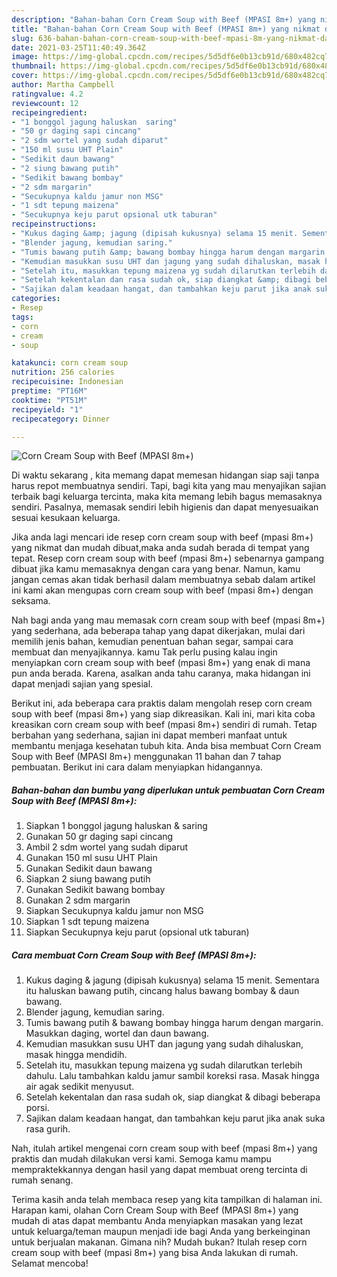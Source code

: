 ```yaml
---
description: "Bahan-bahan Corn Cream Soup with Beef (MPASI 8m+) yang nikmat dan Mudah Dibuat"
title: "Bahan-bahan Corn Cream Soup with Beef (MPASI 8m+) yang nikmat dan Mudah Dibuat"
slug: 636-bahan-bahan-corn-cream-soup-with-beef-mpasi-8m-yang-nikmat-dan-mudah-dibuat
date: 2021-03-25T11:40:49.364Z
image: https://img-global.cpcdn.com/recipes/5d5df6e0b13cb91d/680x482cq70/corn-cream-soup-with-beef-mpasi-8m-foto-resep-utama.jpg
thumbnail: https://img-global.cpcdn.com/recipes/5d5df6e0b13cb91d/680x482cq70/corn-cream-soup-with-beef-mpasi-8m-foto-resep-utama.jpg
cover: https://img-global.cpcdn.com/recipes/5d5df6e0b13cb91d/680x482cq70/corn-cream-soup-with-beef-mpasi-8m-foto-resep-utama.jpg
author: Martha Campbell
ratingvalue: 4.2
reviewcount: 12
recipeingredient:
- "1 bonggol jagung haluskan  saring"
- "50 gr daging sapi cincang"
- "2 sdm wortel yang sudah diparut"
- "150 ml susu UHT Plain"
- "Sedikit daun bawang"
- "2 siung bawang putih"
- "Sedikit bawang bombay"
- "2 sdm margarin"
- "Secukupnya kaldu jamur non MSG"
- "1 sdt tepung maizena"
- "Secukupnya keju parut opsional utk taburan"
recipeinstructions:
- "Kukus daging &amp; jagung (dipisah kukusnya) selama 15 menit. Sementara itu haluskan bawang putih, cincang halus bawang bombay &amp; daun bawang."
- "Blender jagung, kemudian saring."
- "Tumis bawang putih &amp; bawang bombay hingga harum dengan margarin. Masukkan daging, wortel dan daun bawang."
- "Kemudian masukkan susu UHT dan jagung yang sudah dihaluskan, masak hingga mendidih."
- "Setelah itu, masukkan tepung maizena yg sudah dilarutkan terlebih dahulu. Lalu tambahkan kaldu jamur sambil koreksi rasa. Masak hingga air agak sedikit menyusut."
- "Setelah kekentalan dan rasa sudah ok, siap diangkat &amp; dibagi beberapa porsi."
- "Sajikan dalam keadaan hangat, dan tambahkan keju parut jika anak suka rasa gurih."
categories:
- Resep
tags:
- corn
- cream
- soup

katakunci: corn cream soup 
nutrition: 256 calories
recipecuisine: Indonesian
preptime: "PT16M"
cooktime: "PT51M"
recipeyield: "1"
recipecategory: Dinner

---
```



![Corn Cream Soup with Beef (MPASI 8m+)](https://img-global.cpcdn.com/recipes/5d5df6e0b13cb91d/680x482cq70/corn-cream-soup-with-beef-mpasi-8m-foto-resep-utama.jpg)

Di waktu  sekarang , kita memang dapat memesan hidangan siap saji tanpa harus repot membuatnya sendiri. Tapi, bagi kita yang mau menyajikan sajian terbaik bagi keluarga tercinta, maka kita memang lebih bagus memasaknya sendiri. Pasalnya, memasak sendiri lebih higienis dan dapat menyesuaikan sesuai kesukaan keluarga.

Jika anda lagi mencari ide resep corn cream soup with beef (mpasi 8m+) yang nikmat dan mudah dibuat,maka anda sudah berada di tempat yang tepat. Resep corn cream soup with beef (mpasi 8m+)  sebenarnya gampang dibuat jika kamu memasaknya dengan cara yang benar. Namun, kamu jangan cemas akan tidak berhasil dalam membuatnya 
sebab dalam artikel ini kami akan mengupas corn cream soup with beef (mpasi 8m+) dengan seksama.  



Nah bagi anda yang mau memasak corn cream soup with beef (mpasi 8m+) yang sederhana, ada beberapa tahap yang dapat dikerjakan, mulai dari memilih jenis bahan, kemudian penentuan bahan segar, sampai cara membuat dan menyajikannya. kamu Tak perlu pusing kalau ingin menyiapkan corn cream soup with beef (mpasi 8m+) yang enak di mana pun anda berada. Karena, asalkan anda  tahu caranya, maka hidangan ini dapat menjadi sajian yang spesial.

Berikut ini, ada beberapa cara praktis  dalam mengolah resep corn cream soup with beef (mpasi 8m+) yang siap dikreasikan. Kali ini, mari kita coba kreasikan corn cream soup with beef (mpasi 8m+) sendiri di rumah. Tetap berbahan yang sederhana, sajian ini dapat memberi manfaat untuk membantu menjaga kesehatan tubuh kita. Anda bisa membuat Corn Cream Soup with Beef (MPASI 8m+) menggunakan 11 bahan dan 7 tahap pembuatan. Berikut ini cara dalam menyiapkan hidangannya.

<!--inarticleads1-->

##### Bahan-bahan dan bumbu yang diperlukan untuk pembuatan Corn Cream Soup with Beef (MPASI 8m+):

1. Siapkan 1 bonggol jagung haluskan &amp; saring
1. Gunakan 50 gr daging sapi cincang
1. Ambil 2 sdm wortel yang sudah diparut
1. Gunakan 150 ml susu UHT Plain
1. Gunakan Sedikit daun bawang
1. Siapkan 2 siung bawang putih
1. Gunakan Sedikit bawang bombay
1. Gunakan 2 sdm margarin
1. Siapkan Secukupnya kaldu jamur non MSG
1. Siapkan 1 sdt tepung maizena
1. Siapkan Secukupnya keju parut (opsional utk taburan)




<!--inarticleads2-->

##### Cara membuat Corn Cream Soup with Beef (MPASI 8m+):

1. Kukus daging &amp; jagung (dipisah kukusnya) selama 15 menit. Sementara itu haluskan bawang putih, cincang halus bawang bombay &amp; daun bawang.
1. Blender jagung, kemudian saring.
1. Tumis bawang putih &amp; bawang bombay hingga harum dengan margarin. Masukkan daging, wortel dan daun bawang.
1. Kemudian masukkan susu UHT dan jagung yang sudah dihaluskan, masak hingga mendidih.
1. Setelah itu, masukkan tepung maizena yg sudah dilarutkan terlebih dahulu. Lalu tambahkan kaldu jamur sambil koreksi rasa. Masak hingga air agak sedikit menyusut.
1. Setelah kekentalan dan rasa sudah ok, siap diangkat &amp; dibagi beberapa porsi.
1. Sajikan dalam keadaan hangat, dan tambahkan keju parut jika anak suka rasa gurih.




Nah, itulah artikel mengenai  corn cream soup with beef (mpasi 8m+)  yang praktis dan mudah dilakukan versi kami. Semoga kamu mampu mempraktekkannya dengan hasil yang dapat membuat oreng tercinta di rumah senang. 

Terima kasih anda telah membaca resep yang kita tampilkan di halaman ini. Harapan kami, olahan  Corn Cream Soup with Beef (MPASI 8m+) yang mudah di atas dapat membantu Anda menyiapkan masakan yang lezat untuk keluarga/teman maupun menjadi ide bagi Anda yang berkeinginan untuk berjualan makanan. Gimana nih? Mudah bukan? Itulah resep corn cream soup with beef (mpasi 8m+) yang bisa Anda lakukan di rumah. Selamat mencoba!

